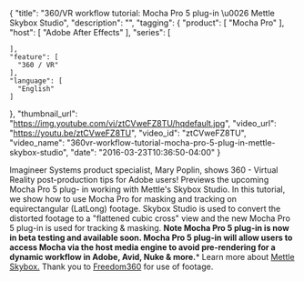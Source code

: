 {
  "title": "360/VR workflow tutorial: Mocha Pro 5 plug-in \u0026 Mettle Skybox Studio",
  "description": "",
  "tagging": {
    "product": [
      "Mocha Pro"
    ],
    "host": [
      "Adobe After Effects"
    ],
    "series": [

    ],
    "feature": [
      "360 / VR"
    ],
    "language": [
      "English"
    ]
  },
  "thumbnail_url": "https://img.youtube.com/vi/ztCVweFZ8TU/hqdefault.jpg",
  "video_url": "https://youtu.be/ztCVweFZ8TU",
  "video_id": "ztCVweFZ8TU",
  "video_name": "360vr-workflow-tutorial-mocha-pro-5-plug-in-mettle-skybox-studio",
  "date": "2016-03-23T10:36:50-04:00"
}

Imagineer Systems product specialist, Mary Poplin, shows 360 - Virtual Reality
post-production tips for Adobe users! Previews the upcoming Mocha Pro 5 plug-
in working with Mettle's Skybox Studio. In this tutorial, we show how to use
Mocha Pro for masking and tracking on equirectangular (LatLong) footage.
Skybox Studio is used to convert the distorted footage to a "flattened cubic
cross" view and the new Mocha Pro 5 plug-in is used for tracking &amp;
masking. **Note Mocha Pro 5 plug-in is now in beta testing and available soon.
Mocha Pro 5 plug-in will allow users to access Mocha via the host media engine
to avoid pre-rendering for a dynamic workflow in Adobe, Avid, Nuke &amp;
more.*** Learn more about [Mettle Skybox.](http://www.mettle.com) Thank you to
[Freedom360](http://freedom360.us/) for use of footage.
